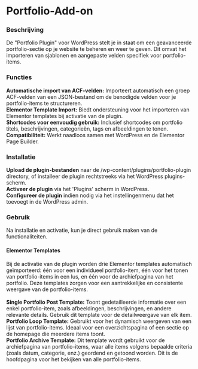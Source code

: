# Portfolio-Add-on

<h3>Beschrijving</h3>
De "Portfolio Plugin" voor WordPress stelt je in staat om een geavanceerde portfolio-sectie op je website te beheren en weer te geven. Dit omvat het importeren van sjablonen en aangepaste velden specifiek voor portfolio-items.<br>

<h3>Functies</h3>
<strong>Automatische import van ACF-velden:</strong> Importeert automatisch een groep ACF-velden van een JSON-bestand om de benodigde velden voor je portfolio-items te structureren.<br>
<strong>Elementor Template Import:</strong> Biedt ondersteuning voor het importeren van Elementor templates bij activatie van de plugin.<br>
<strong>Shortcodes voor eenvoudig gebruik:</strong> Inclusief shortcodes om portfolio titels, beschrijvingen, categorieën, tags en afbeeldingen te tonen.<br>
<strong>Compatibiliteit:</strong> Werkt naadloos samen met WordPress en de Elementor Page Builder.<br>

<h3>Installatie</h3>
<strong>Upload de plugin-bestanden</strong> naar de /wp-content/plugins/portfolio-plugin directory, of installeer de plugin rechtstreeks via het WordPress plugins-scherm.<br>
<strong>Activeer de plugin</strong> via het 'Plugins' scherm in WordPress.<br>
<strong>Configureer de plugin</strong> indien nodig via het instellingenmenu dat het toevoegt in de WordPress admin.<br>

<h3>Gebruik</h3>
Na installatie en activatie, kun je direct gebruik maken van de functionaliteiten. <br>

<h4>Elementor Templates</h4>
Bij de activatie van de plugin worden drie Elementor templates automatisch geïmporteerd: één voor een individueel portfolio-item, één voor het tonen van portfolio-items in een lus, en één voor de archiefpagina van het portfolio. Deze templates zorgen voor een aantrekkelijke en consistente weergave van de portfolio-items.<br>
<br>
<strong>Single Portfolio Post Template:</strong> Toont gedetailleerde informatie over een enkel portfolio-item, zoals afbeeldingen, beschrijvingen, en andere relevante details. Gebruik dit template voor de detailweergave van elk item.<br>
<strong>Portfolio Loop Template:</strong> Gebruikt voor het dynamisch weergeven van een lijst van portfolio-items. Ideaal voor een overzichtspagina of een sectie op de homepage die meerdere items toont.<br>
<strong>Portfolio Archive Template:</strong> Dit template wordt gebruikt voor de archiefpagina van portfolio-items, waar alle items volgens bepaalde criteria (zoals datum, categorie, enz.) geordend en getoond worden. Dit is de hoofdpagina voor het bekijken van alle portfolio-items.
